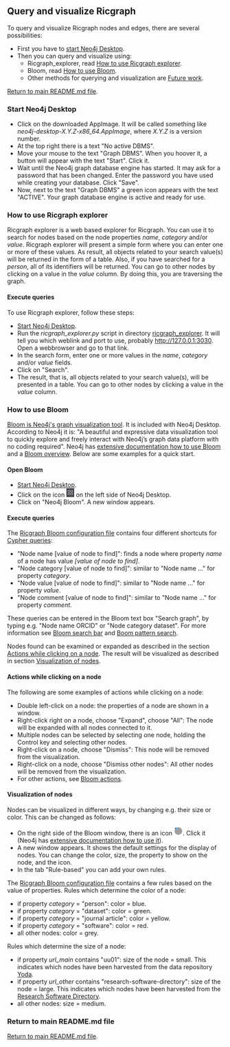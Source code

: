 ## Query and visualize Ricgraph

To query and visualize Ricgraph nodes and edges, there are several possibilities:
* First you have to [start Neo4j Desktop](#start-neo4j-desktop).
* Then you can query and visualize using:
  * Ricgraph_explorer, read [How to use Ricgraph explorer](#How-to-use-ricgraph-explorer).
  * Bloom, read [How to use Bloom](#How-to-use-bloom).
  * Other methods for querying and visualization are 
    [Future work](ricgraph_future_work.md).

[Return to main README.md file](../README.md).

### Start Neo4j Desktop

* Click on the downloaded AppImage. It will be called something
  like *neo4j-desktop-X.Y.Z-x86_64.AppImage*, where *X.Y.Z* is a version number.
* At the top right there is a text "No active DBMS".
* Move your mouse to the text "Graph DBMS". When you hoover it, a button
  will appear with the text "Start". Click it.
* Wait until the Neo4j graph database engine has started.
  It may ask for a password that has
  been changed. Enter the password you have used
  while creating your database. Click "Save". 
* Now, next to the text "Graph DBMS" a green icon appears with
  the text "ACTIVE". Your graph database engine is active and ready for use.

### How to use Ricgraph explorer

Ricgraph explorer is a web based explorer for Ricgraph. You can use it to search for nodes
based on the node properties *name*, *category* and/or *value*. Ricgraph explorer will
present a simple form where you can enter one or more of these values. 
As result, all objects related to your search value(s) will be returned in the form
of a table.
Also, if you have searched for a *person*, all of its identifiers will be returned.
You can go to other nodes by clicking on a value in the *value* column. By doing this, 
you are traversing the graph.

#### Execute queries

To use Ricgraph explorer, follow these steps:
* [Start Neo4j Desktop](#Start-neo4j-desktop).
* Run the *ricgraph_explorer.py* script in directory [ricgraph_explorer](../ricgraph_explorer).
  It will tell you which weblink and port to use, probably
  http://127.0.0.1:3030. Open a webbrowser and go to that link.
* In the search form, enter one or more values in the *name*, *category* and/or *value* fields.
* Click on "Search".
* The result, that is, all objects related to your search value(s),
  will be presented in a table. You can go to other nodes
  by clicking a value in the *value* column.

### How to use Bloom

[Bloom is Neo4j's graph visualization tool](https://neo4j.com/product/bloom).
It is included with Neo4j Desktop.
According to Neo4j it is:
"A beautiful and expressive data visualization tool to quickly explore and freely interact with
Neo4j’s graph data platform with no coding required".
Neo4j has
[extensive documentation how to use Bloom](https://neo4j.com/docs/bloom-user-guide/current)
and a 
[Bloom overview](https://neo4j.com/docs/bloom-user-guide/2.6/bloom-visual-tour/bloom-overview).
Below are some examples for a quick start.

#### Open Bloom

* [Start Neo4j Desktop](#Start-neo4j-desktop).
* Click on the icon
  <img src="images/neo4j1.jpg" height="20"/>
  on the left side of Neo4j Desktop.
* Click on "Neo4j Bloom". A new window appears.

#### Execute queries

The [Ricgraph Bloom configuration file](ricgraph_install_configure.md#install-bloom-configuration)
contains four different shortcuts for
[Cypher queries](https://en.wikipedia.org/wiki/Cypher_(query_language)):

* "Node name \[value of node to find\]": finds a node
  where property *name* of a node has value *\[value of node to find\]*.
* "Node category \[value of node to find\]": similar to
  "Node name ..." for property *category*.
* "Node value \[value of node to find\]": similar to
  "Node name ..." for property *value*.
* "Node comment \[value of node to find\]": similar to
  "Node name ..." for property *comment*.

These queries can be entered in the Bloom text box "Search graph",
by typing e.g. "Node name ORCID" or "Node category dataset".
For more information see
[Bloom search bar](https://neo4j.com/docs/bloom-user-guide/2.6/bloom-visual-tour/search-bar)
and [Boom pattern
search](https://neo4j.com/docs/bloom-user-guide/current/bloom-tutorial/graph-pattern-search).

Nodes found can be examined or expanded as described in the section
[Actions while clicking on a node](#Actions-while-clicking-on-a-node).
The result will be visualized as described in section
[Visualization of nodes](#Visualization-of-nodes).

#### Actions while clicking on a node

The following are some examples of actions while clicking on a node:

* Double left-click on a node: the properties of a node are shown in a window.
* Right-click right on a node, choose "Expand", choose "All": The node will be
  expanded with all nodes connected to it.
* Multiple nodes can be selected by selecting one node, holding the
  Control key and selecting other nodes.
* Right-click on a node, choose "Dismiss": This node will
  be removed from the visualization.
* Right-click on a node, choose "Dismiss other nodes": All other nodes will
  be removed from the visualization.
* For other actions, see
  [Bloom actions](https://neo4j.com/docs/bloom-user-guide/2.6/bloom-visual-tour/search-bar/#_actions).

#### Visualization of nodes

Nodes can be visualized in different ways, by changing e.g. their
size or color. This can be changed as follows:

* On the right side of the Bloom window, there is
  an icon <img src="images/neo4j3.jpg" height="20"/>. Click it
  (Neo4j has [extensive documentation how to use
  it](https://neo4j.com/docs/bloom-user-guide/current/bloom-visual-tour/perspective-drawer)).
* A new window appears. It shows the default settings for the display
  of nodes. You can change the color, size, the property to
  show on the node, and the icon.
* In the tab "Rule-based" you can add your own rules.

The [Ricgraph Bloom configuration file](ricgraph_install_configure.md#install-bloom-configuration)
contains a few rules based on the value of properties.
Rules which determine the color of a node:

* if property *category* = "person": color = blue.
* if property *category* = "dataset": color = green.
* if property *category* = "journal article": color = yellow.
* if property *category* = "software": color = red.
* all other nodes: color = grey.

Rules which determine the size of a node:

* if property *url_main* contains "uu01": size of the node = small. This indicates
  which nodes have been harvested from
  the data repository [Yoda](https://search.datacite.org/repositories/delft.uu).
* if property *url_other* contains "research-software-directory": size of the node = large.
  This indicates which nodes have been harvested from
  the [Research Software Directory](https://research-software-directory.org).
* all other nodes: size = medium.

### Return to main README.md file

[Return to main README.md file](../README.md).
